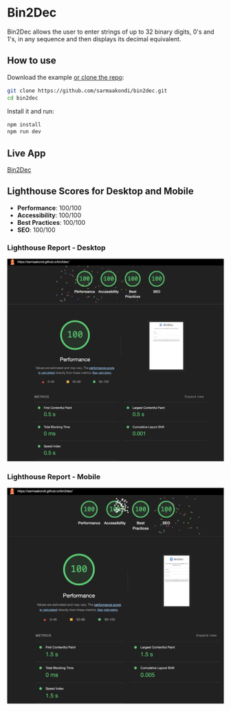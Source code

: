# Bin2Dec

Bin2Dec allows the user to enter strings of up to 32 binary digits, 0's and 1's, in any sequence and then displays its decimal equivalent.

## How to use

Download the example [or clone the repo](https://github.com/sarmaakondi/bin2dec.git):

```bash
git clone https://github.com/sarmaakondi/bin2dec.git
cd bin2dec
```

Install it and run:

```bash
npm install
npm run dev
```

## Live App

<a href="https://sarmaakondi.github.io/bin2dec/" target="_blank">Bin2Dec</a>

## Lighthouse Scores for Desktop and Mobile

-   **Performance**: 100/100
-   **Accessibility**: 100/100
-   **Best Practices**: 100/100
-   **SEO**: 100/100

### Lighthouse Report - Desktop

<img src="public/lighthouse_scores_desktop.png" alt="Lighthouse Report Screenshot Desktop" width="600"/>

### Lighthouse Report - Mobile

<img src="public/lighthouse_scores_mobile.png" alt="Lighthouse Report Screenshot Mobile" width="600"/>
